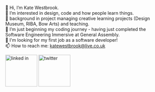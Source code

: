  <br>👋 Hi, I’m Kate Westbrook.
 <br>👀 I’m interested in design, code and how people learn things.
 <br>💪 background in project managing creative learning projects (Design Museum, RIBA, Bow Arts) and teaching.
 <br>🌱 I’m just beginning my coding journey - having just completed the Software Engineering Immersive at General Assembly.
 <br>🌻  I'm looking for my first job as a software developer!
 <br>📫 How to reach me: katewestbrook@live.co.uk
<p> <a href="https://www.linkedin.com/in/katewestbrook/"><img src="https://image.flaticon.com/icons/png/512/179/179330.png" alt="linked in" width="100px"></a> <a href="https://twitter.com/codegoggles"><img src="https://image.flaticon.com/icons/png/512/179/179342.png" alt="twitter" width="100px"></a>
</p>
